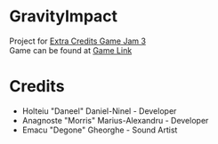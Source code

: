 # GravityImpact

Project for [Extra Credits Game Jam 3](https://itch.io/jam/extra-credits-game-jam-3)  
Game can be found at [Game Link](https://morrisbeardbarian.itch.io/gravityimpact)

# Credits

* Holteiu "Daneel" Daniel-Ninel - Developer
* Anagnoste "Morris" Marius-Alexandru - Developer
* Emacu "Degone" Gheorghe - Sound Artist
